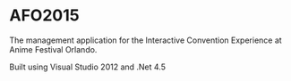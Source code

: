 # AFO2015
The management application for the Interactive Convention Experience at Anime Festival Orlando.

Built using Visual Studio 2012 and .Net 4.5
